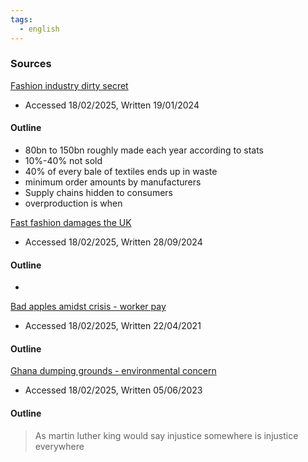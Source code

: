 ```yaml
---
tags:
  - english
---
```

### Sources
[Fashion industry dirty secret](https://www.theguardian.com/fashion/2024/jan/18/its-the-industrys-dirty-secret-why-fashions-oversupply-problem-is-an-environmental-disaster)
- Accessed 18/02/2025, Written 19/01/2024
#### Outline
- 80bn to 150bn roughly made each year according to stats
- 10%-40% not sold
- 40% of every bale of textiles ends up in waste
- minimum order amounts by manufacturers 
- Supply chains hidden to consumers
- overproduction is when 

[Fast fashion damages the UK](https://www.theguardian.com/fashion/2024/sep/27/how-fast-fashion-from-the-uk-damages-developing-countries)
- Accessed 18/02/2025, Written 28/09/2024
#### Outline
- 

[Bad apples amidst crisis - worker pay](https://www.theguardian.com/fashion/2021/apr/22/bad-apples-have-been-exposed-can-a-fairer-fashion-industry-emerge-from-crisis)
- Accessed 18/02/2025, Written 22/04/2021
#### Outline

[Ghana dumping grounds - environmental concern](https://www.theguardian.com/global-development/2023/jun/05/yvette-yaa-konadu-tetteh-how-ghana-became-fast-fashions-dumping-ground)
- Accessed 18/02/2025, Written 05/06/2023
#### Outline


>As martin luther king would say injustice somewhere is injustice everywhere